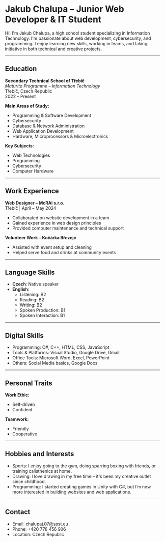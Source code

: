 # Jakub Chalupa – Junior Web Developer & IT Student

Hi! I'm Jakub Chalupa, a high school student specializing in Information Technology. I'm passionate about web development, cybersecurity, and programming. I enjoy learning new skills, working in teams, and taking initiative in both technical and creative projects.

---

## Education

**Secondary Technical School of Třebíč**  
_Maturita Programme – Information Technology_  
Třebíč, Czech Republic  
2022 – Present  

**Main Areas of Study:**
- Programming & Software Development  
- Cybersecurity  
- Database & Network Administration  
- Web Application Development  
- Hardware, Microprocessors & Microelectronics  

**Key Subjects:**
- Web Technologies  
- Programming  
- Cybersecurity  
- Computer Hardware  

---

## Work Experience

**Web Designer – McRAI s.r.o.**  
Třebíč | April – May 2024  
- Collaborated on website development in a team  
- Gained experience in web design principles  
- Provided computer maintenance and technical support  

**Volunteer Work – Kočárka Březejc**  
- Assisted with event setup and cleaning  
- Helped serve food and drinks at community events  

---

## Language Skills

- **Czech**: Native speaker  
- **English**:  
  - Listening: B2  
  - Reading: B2  
  - Writing: B2  
  - Spoken Production: B1  
  - Spoken Interaction: B1  

---

## Digital Skills

- Programming: C#, C++, HTML, CSS, JavaScript  
- Tools & Platforms: Visual Studio, Google Drive, Gmail  
- Office Tools: Microsoft Word, Excel, PowerPoint  
- Others: Social Media basics, Google Docs  

---

## Personal Traits

**Work Ethic:**  
- Self-driven  
- Confident  

**Teamwork:**  
- Friendly  
- Cooperative  

---

## Hobbies and Interests

- Sports: I enjoy going to the gym, doing sparring boxing with friends, or training calisthenics at home.  
- Drawing: I love drawing in my free time – it's been my creative outlet since childhood.  
- Programming: I started creating games in Unity with C#, but I’m now more interested in building websites and web applications.  

---

## Contact
- Email: chalupaj.07@spst.eu  
- Phone: +420 778 456 906  
- Location: Czech Republic  
